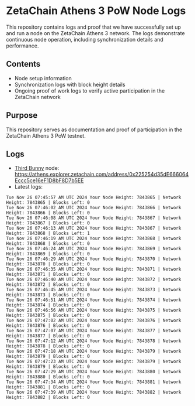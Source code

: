 # ZetaChain Athens 3 PoW Node Logs
This repository contains logs and proof that we have successfully set up and run a node on the ZetaChain Athens 3 network. The logs demonstrate continuous node operation, including synchronization details and performance.

## Contents
- Node setup information
- Synchronization logs with block height details
- Ongoing proof of work logs to verify active participation in the ZetaChain network

## Purpose
This repository serves as documentation and proof of participation in the ZetaChain Athens 3 PoW testnet.

## Logs

- [Third Bunny](https://thirdbunny.xyz/) node: https://athens.explorer.zetachain.com/address/0x225254d35dE666064Eccc5ce16eF1D8bF8D7b5EE
- Latest logs:
```
Tue Nov 26 07:45:57 AM UTC 2024 Your Node Height: 7843865 | Network Height: 7843865 | Blocks Left: 0
Tue Nov 26 07:46:02 AM UTC 2024 Your Node Height: 7843866 | Network Height: 7843866 | Blocks Left: 0
Tue Nov 26 07:46:08 AM UTC 2024 Your Node Height: 7843867 | Network Height: 7843867 | Blocks Left: 0
Tue Nov 26 07:46:13 AM UTC 2024 Your Node Height: 7843867 | Network Height: 7843868 | Blocks Left: 1
Tue Nov 26 07:46:19 AM UTC 2024 Your Node Height: 7843868 | Network Height: 7843868 | Blocks Left: 0
Tue Nov 26 07:46:24 AM UTC 2024 Your Node Height: 7843869 | Network Height: 7843869 | Blocks Left: 0
Tue Nov 26 07:46:29 AM UTC 2024 Your Node Height: 7843870 | Network Height: 7843870 | Blocks Left: 0
Tue Nov 26 07:46:35 AM UTC 2024 Your Node Height: 7843871 | Network Height: 7843871 | Blocks Left: 0
Tue Nov 26 07:46:40 AM UTC 2024 Your Node Height: 7843872 | Network Height: 7843872 | Blocks Left: 0
Tue Nov 26 07:46:45 AM UTC 2024 Your Node Height: 7843873 | Network Height: 7843873 | Blocks Left: 0
Tue Nov 26 07:46:51 AM UTC 2024 Your Node Height: 7843874 | Network Height: 7843874 | Blocks Left: 0
Tue Nov 26 07:46:56 AM UTC 2024 Your Node Height: 7843875 | Network Height: 7843875 | Blocks Left: 0
Tue Nov 26 07:47:02 AM UTC 2024 Your Node Height: 7843876 | Network Height: 7843876 | Blocks Left: 0
Tue Nov 26 07:47:07 AM UTC 2024 Your Node Height: 7843877 | Network Height: 7843877 | Blocks Left: 0
Tue Nov 26 07:47:12 AM UTC 2024 Your Node Height: 7843878 | Network Height: 7843878 | Blocks Left: 0
Tue Nov 26 07:47:18 AM UTC 2024 Your Node Height: 7843879 | Network Height: 7843879 | Blocks Left: 0
Tue Nov 26 07:47:23 AM UTC 2024 Your Node Height: 7843879 | Network Height: 7843879 | Blocks Left: 0
Tue Nov 26 07:47:29 AM UTC 2024 Your Node Height: 7843880 | Network Height: 7843880 | Blocks Left: 0
Tue Nov 26 07:47:34 AM UTC 2024 Your Node Height: 7843881 | Network Height: 7843881 | Blocks Left: 0
Tue Nov 26 07:47:39 AM UTC 2024 Your Node Height: 7843882 | Network Height: 7843882 | Blocks Left: 0
```
